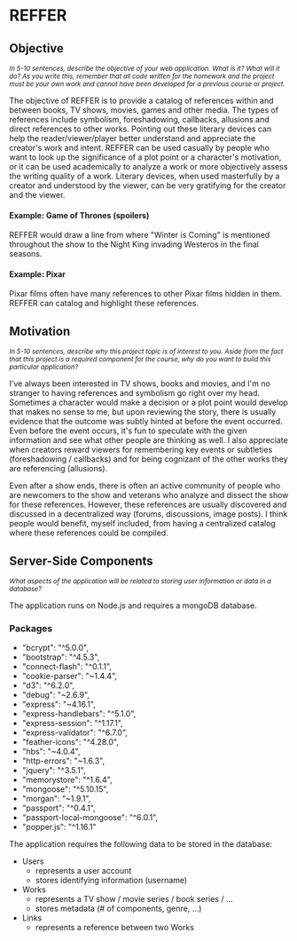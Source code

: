 # REFFER

## Objective
<small>*In 5-10 sentences, describe the objective of your web application. What is it? What will it do? As you write this, remember that all code written for the homework and the project must be your own work and cannot have been developed for a previous course or project.* </small>

The objective of REFFER is to provide a catalog of references within and between books, TV shows, movies, games and other media. The types of references include symbolism, foreshadowing, callbacks, allusions and direct references to other works. Pointing out these literary devices can help the reader/viewer/player better understand and appreciate the creator's work and intent. REFFER can be used casually by people who want to look up the significance of a plot point or a character's motivation, or it can be used academically to analyze a work or more objectively assess the writing quality of a work. Literary devices, when used masterfully by a creator and understood by the viewer, can be very gratifying for the creator and the viewer. 

#### Example: Game of Thrones (spoilers)

REFFER would draw a line from where "Winter is Coming" is mentioned throughout the show to the Night King invading Westeros in the final seasons.

#### Example: Pixar

Pixar films often have many references to other Pixar films hidden in them. REFFER can catalog and highlight these references.

## Motivation
<small>*In 5-10 sentences, describe why this project topic is of interest to you. Aside from the fact that this project is a required component for the course, why do you want to build this particular application?* </small>

I've always been interested in TV shows, books and movies, and I'm no stranger to having references and symbolism go right over my head. Sometimes a character would make a decision or a plot point would develop that makes no sense to me, but upon reviewing the story, there is usually evidence that the outcome was subtly hinted at before the event occurred. Even before the event occurs, it's fun to speculate with the given information and see what other people are thinking as well. I also appreciate when creators reward viewers for remembering key events or subtleties (foreshadowing / callbacks) and for being cognizant of the other works they are referencing (allusions).

Even after a show ends, there is often an active community of people who are newcomers to the show and veterans who analyze and dissect the show for these references. However, these references are usually discovered and discussed in a decentralized way (forums, discussions, image posts). I think people would benefit, myself included, from having a centralized catalog where these references could be compiled.

## Server-Side Components
<small>*What aspects of the application will be related to storing user information or data in a database?* </small>

The application runs on Node.js and requires a mongoDB database.

### Packages
- "bcrypt": "^5.0.0",
- "bootstrap": "^4.5.3",
- "connect-flash": "^0.1.1",
- "cookie-parser": "~1.4.4",
- "d3": "^6.2.0",
- "debug": "~2.6.9",
- "express": "~4.16.1",
- "express-handlebars": "^5.1.0",
- "express-session": "^1.17.1",
- "express-validator": "^6.7.0",
- "feather-icons": "^4.28.0",
- "hbs": "~4.0.4",
- "http-errors": "~1.6.3",
- "jquery": "^3.5.1",
- "memorystore": "^1.6.4",
- "mongoose": "^5.10.15",
- "morgan": "~1.9.1",
- "passport": "^0.4.1",
- "passport-local-mongoose": "^6.0.1",
- "popper.js": "^1.16.1"

The application requires the following data to be stored in the database:
- Users
    - represents a user account
    - stores identifying information (username)
- Works
    - represents a TV show / movie series / book series / ...
    - stores metadata (# of components, genre, ...)
- Links
    - represents a reference between two Works
